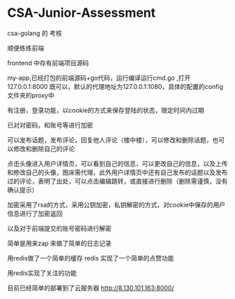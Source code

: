 # CSA-Junior-Assessment
csa-golang 的 考核

顺便练练前端

 frontend 中存有前端项目源码

my-app,已经打包的前端源码+go代码，运行编译运行cmd.go ,打开127.0.0.1:8000 既可以，默认的代理地址为127.0.0.1:1080，具体的配置的config文件夹的proxy中


有注册，登录功能，以cookie的方式来保存登陆的状态，限定时间内过期

已对对密码，和账号等进行加密

可以发布话题，发布评论，回复他人评论（楼中楼），可以修改和删除话题，也可以修改和删除自己的评论

点击头像进入用户详情页，可以看到自己的信息，可以更改自己的信息，以及上传和修改自己的头像，图床需代理，此外用户详情页中还有自己发布的话题以及发布过的评论，表明了出处，可以点击编辑跳转，或直接进行删除（删除需谨慎，没有确认提示）

加密采用了rsa的方式，采用公钥加密，私钥解密的方式，对cookie中保存的用户信息进行了加密返回

以及对于前端提交的账号密码进行解密

简单是用来zap 来做了简单的日志记录

用redis做了一个简单的缓存
redis 实现了一个简单的点赞功能

用redis实现了关注的功能

目前已经简单的部署到了云服务器 http://8.130.101.163:8000/

